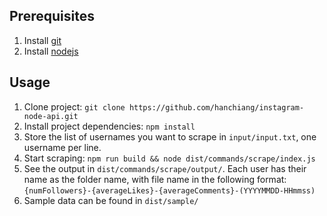 ## Prerequisites

1. Install [git](https://git-scm.com/downloads)
1. Install [nodejs](https://nodejs.org/en/download/)

## Usage

1. Clone project: `git clone https://github.com/hanchiang/instagram-node-api.git`
1. Install project dependencies: `npm install`
1. Store the list of usernames you want to scrape in `input/input.txt`, one username per line.
1. Start scraping: `npm run build && node dist/commands/scrape/index.js`
1. See the output in `dist/commands/scrape/output/`. Each user has their name as the folder name, with file name in the following format: `{numFollowers}-{averageLikes}-{averageComments}-(YYYYMMDD-HHmmss)`
1. Sample data can be found in `dist/sample/`
